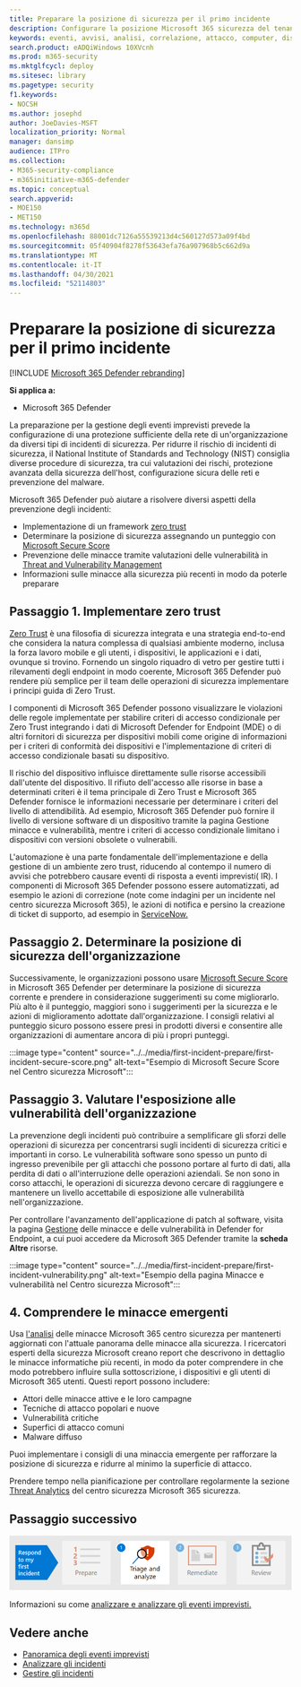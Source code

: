 ```yaml
---
title: Preparare la posizione di sicurezza per il primo incidente
description: Configurare la posizione Microsoft 365 sicurezza del tenant per il primo incidente in Microsoft 365 Defender.
keywords: eventi, avvisi, analisi, correlazione, attacco, computer, dispositivi, utenti, identità, cassetta postale, posta elettronica, 365, Microsoft, M365
search.product: eADQiWindows 10XVcnh
ms.prod: m365-security
ms.mktglfcycl: deploy
ms.sitesec: library
ms.pagetype: security
f1.keywords:
- NOCSH
ms.author: josephd
author: JoeDavies-MSFT
localization_priority: Normal
manager: dansimp
audience: ITPro
ms.collection:
- M365-security-compliance
- m365initiative-m365-defender
ms.topic: conceptual
search.appverid:
- MOE150
- MET150
ms.technology: m365d
ms.openlocfilehash: 88001dc7126a55539213d4c560127d573a09f4bd
ms.sourcegitcommit: 05f40904f8278f53643efa76a907968b5c662d9a
ms.translationtype: MT
ms.contentlocale: it-IT
ms.lasthandoff: 04/30/2021
ms.locfileid: "52114803"
---
```

# <a name="prepare-your-security-posture-for-your-first-incident"></a>Preparare la posizione di sicurezza per il primo incidente

[!INCLUDE [Microsoft 365 Defender rebranding](../includes/microsoft-defender.md)]

**Si applica a:**
- Microsoft 365 Defender

La preparazione per la gestione degli eventi imprevisti prevede la configurazione di una protezione sufficiente della rete di un'organizzazione da diversi tipi di incidenti di sicurezza. Per ridurre il rischio di incidenti di sicurezza, il National Institute of Standards and Technology (NIST) consiglia diverse procedure di sicurezza, tra cui valutazioni dei rischi, protezione avanzata della sicurezza dell'host, configurazione sicura delle reti e prevenzione del malware. 

Microsoft 365 Defender può aiutare a risolvere diversi aspetti della prevenzione degli incidenti: 

- Implementazione di un framework [zero trust](https://docs.microsoft.com/security/zero-trust/)
- Determinare la posizione di sicurezza assegnando un punteggio con [Microsoft Secure Score](microsoft-secure-score.md)
- Prevenzione delle minacce tramite valutazioni delle vulnerabilità in [Threat and Vulnerability Management](../defender-endpoint/next-gen-threat-and-vuln-mgt.md)
- Informazioni sulle minacce alla sicurezza più recenti in modo da poterle preparare

## <a name="step-1-implement-zero-trust"></a>Passaggio 1. Implementare zero trust

[Zero Trust](https://docs.microsoft.com/security/zero-trust/) è una filosofia di sicurezza integrata e una strategia end-to-end che considera la natura complessa di qualsiasi ambiente moderno, inclusa la forza lavoro mobile e gli utenti, i dispositivi, le applicazioni e i dati, ovunque si trovino. Fornendo un singolo riquadro di vetro per gestire tutti i rilevamenti degli endpoint in modo coerente, Microsoft 365 [](https://docs.microsoft.com/security/zero-trust/#guiding-principles-of-zero-trust) Defender può rendere più semplice per il team delle operazioni di sicurezza implementare i principi guida di Zero Trust. 

I componenti di Microsoft 365 Defender possono visualizzare le violazioni delle regole implementate per stabilire criteri di accesso condizionale per Zero Trust integrando i dati di Microsoft Defender for Endpoint (MDE) o di altri fornitori di sicurezza per dispositivi mobili come origine di informazioni per i criteri di conformità dei dispositivi e l'implementazione di criteri di accesso condizionale basati su dispositivo. 

Il rischio del dispositivo influisce direttamente sulle risorse accessibili dall'utente del dispositivo. Il rifiuto dell'accesso alle risorse in base a determinati criteri è il tema principale di Zero Trust e Microsoft 365 Defender fornisce le informazioni necessarie per determinare i criteri del livello di attendibilità. Ad esempio, Microsoft 365 Defender può fornire il livello di versione software di un dispositivo tramite la pagina Gestione minacce e vulnerabilità, mentre i criteri di accesso condizionale limitano i dispositivi con versioni obsolete o vulnerabili.

L'automazione è una parte fondamentale dell'implementazione e della gestione di un ambiente zero trust, riducendo al contempo il numero di avvisi che potrebbero causare eventi di risposta a eventi imprevisti( IR). I componenti di Microsoft 365 Defender possono essere automatizzati, ad esempio le azioni di correzione (note come indagini per un incidente nel centro sicurezza Microsoft 365), le azioni di notifica e persino la creazione di ticket di supporto, ad esempio in [ServiceNow.](https://microsoft.service-now.com/sp/)

## <a name="step-2-determine-your-organizations-security-posture"></a>Passaggio 2. Determinare la posizione di sicurezza dell'organizzazione

Successivamente, le organizzazioni possono usare [Microsoft Secure Score](microsoft-secure-score.md) in Microsoft 365 Defender per determinare la posizione di sicurezza corrente e prendere in considerazione suggerimenti su come migliorarlo. Più alto è il punteggio, maggiori sono i suggerimenti per la sicurezza e le azioni di miglioramento adottate dall'organizzazione. I consigli relativi al punteggio sicuro possono essere presi in prodotti diversi e consentire alle organizzazioni di aumentare ancora di più i propri punteggi. 

:::image type="content" source="../../media/first-incident-prepare/first-incident-secure-score.png" alt-text="Esempio di Microsoft Secure Score nel Centro sicurezza Microsoft":::
 
## <a name="step-3-assess-your-organizations-vulnerability-exposure"></a>Passaggio 3. Valutare l'esposizione alle vulnerabilità dell'organizzazione

La prevenzione degli incidenti può contribuire a semplificare gli sforzi delle operazioni di sicurezza per concentrarsi sugli incidenti di sicurezza critici e importanti in corso. Le vulnerabilità software sono spesso un punto di ingresso prevenibile per gli attacchi che possono portare al furto di dati, alla perdita di dati o all'interruzione delle operazioni aziendali. Se non sono in corso attacchi, le operazioni di sicurezza [](../defender-endpoint/tvm-exposure-score.md) devono cercare di raggiungere e mantenere un livello accettabile di esposizione alle vulnerabilità nell'organizzazione.

Per controllare l'avanzamento dell'applicazione di patch al software, visita la pagina [Gestione](../defender-endpoint/next-gen-threat-and-vuln-mgt.md) delle minacce e delle vulnerabilità in Defender for Endpoint, a cui puoi accedere da Microsoft 365 Defender tramite la **scheda Altre** risorse.

:::image type="content" source="../../media/first-incident-prepare/first-incident-vulnerability.png" alt-text="Esempio della pagina Minacce e vulnerabilità nel Centro sicurezza Microsoft"::: 
 
## <a name="4-understand-emerging-threats"></a>4. Comprendere le minacce emergenti

Usa [l'analisi](threat-analytics.md) delle minacce Microsoft 365 centro sicurezza per mantenerti aggiornati con l'attuale panorama delle minacce alla sicurezza. I ricercatori esperti della sicurezza Microsoft creano report che descrivono in dettaglio le minacce informatiche più recenti, in modo da poter comprendere in che modo potrebbero influire sulla sottoscrizione, i dispositivi e gli utenti di Microsoft 365 utenti. Questi report possono includere:

- Attori delle minacce attive e le loro campagne
- Tecniche di attacco popolari e nuove
- Vulnerabilità critiche
- Superfici di attacco comuni
- Malware diffuso

Puoi implementare i consigli di una minaccia emergente per rafforzare la posizione di sicurezza e ridurre al minimo la superficie di attacco.

Prendere tempo nella pianificazione per controllare regolarmente la sezione [Threat Analytics](threat-analytics.md) del centro sicurezza Microsoft 365 sicurezza.

## <a name="next-step"></a>Passaggio successivo

[![Passaggio 1: informazioni su come analizzare e analizzare gli eventi imprevisti](../../media/first-incident-overview/first-incident-path-step1.png)](first-incident-analyze.md)

Informazioni su come [analizzare e analizzare gli eventi imprevisti.](first-incident-analyze.md)

## <a name="see-also"></a>Vedere anche

- [Panoramica degli eventi imprevisti](incidents-overview.md)
- [Analizzare gli incidenti](investigate-incidents.md)
- [Gestire gli incidenti](manage-incidents.md)
